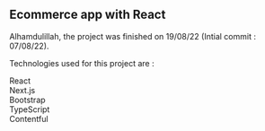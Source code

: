 ## Ecommerce app with React

Alhamdulillah, the project was finished on 19/08/22 (Intial commit : 07/08/22).

Technologies used for this project are :

React <br />
Next.js <br />
Bootstrap <br />
TypeScript <br />
Contentful <br />



